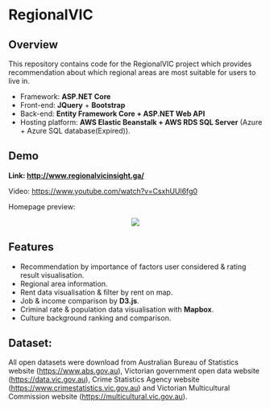# RegionalVIC

## Overview

This repository contains code for the RegionalVIC project which provides recommendation about which regional areas are most suitable for users to live in.

- Framework: **ASP.NET Core**
- Front-end: **JQuery** + **Bootstrap**
- Back-end: **Entity Framework Core + ASP.NET Web API**
- Hosting platform: **AWS Elastic Beanstalk + AWS RDS SQL Server** (Azure + Azure SQL database(Expired)).

## Demo

**Link: http://www.regionalvicinsight.ga/**

Video: https://www.youtube.com/watch?v=CsxhUUl6fg0

Homepage preview:

<p align="center">
  <img src="preview.gif"/>
</p>

## Features

- Recommendation by importance of factors user considered & rating result visualisation.
- Regional area information.
- Rent data visualisation & filter by rent on map.
- Job & income comparison by **D3.js**.
- Criminal rate & population data visualisation with **Mapbox**.
- Culture background ranking and comparison.

## Dataset:

All open datasets were download from Australian Bureau of Statistics website (https://www.abs.gov.au), Victorian government open data website (https://data.vic.gov.au), Crime Statistics Agency website (https://www.crimestatistics.vic.gov.au) and Victorian Multicultural Commission website (https://multicultural.vic.gov.au).
